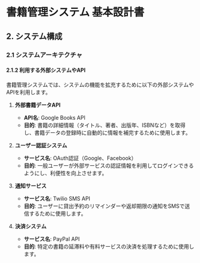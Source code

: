 # 書籍管理システム 基本設計書

## 2. システム構成

### 2.1 システムアーキテクチャ

#### 2.1.2 利用する外部システムやAPI

書籍管理システムでは、システムの機能を拡充するために以下の外部システムやAPIを利用します。

1. **外部書籍データAPI**  
   - **API名**: Google Books API
   - **目的**: 書籍の詳細情報（タイトル、著者、出版年、ISBNなど）を取得し、書籍データの登録時に自動的に情報を補完するために使用します。

2. **ユーザー認証システム**  
   - **サービス名**: OAuth認証（Google、Facebook）
   - **目的**: 一般ユーザーが外部サービスの認証情報を利用してログインできるようにし、利便性を向上させます。

3. **通知サービス**  
   - **サービス名**: Twilio SMS API
   - **目的**: ユーザーに貸出予約のリマインダーや返却期限の通知をSMSで送信するために使用します。

4. **決済システム**  
   - **サービス名**: PayPal API
   - **目的**: 特定の書籍の延滞料や有料サービスの決済を処理するために使用します。
